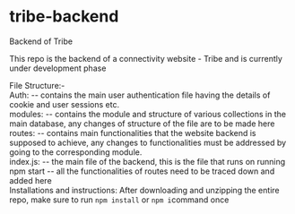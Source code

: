 # tribe-backend
Backend of Tribe

This repo is the backend of a connectivity website - Tribe and is currently under development phase

File Structure:-
<br>
Auth: 
-- contains the main user authentication file having the details of cookie and user sessions etc.
<br>
modules:
-- contains the module and structure of various collections in the main database, any changes of structure of the file are to be made here
<br>
routes:
-- contains main functionalities that the website backend is supposed to achieve, any changes to functionalities must be addressed by going to the corresponding module.
<br>
index.js:
-- the main file of the backend, this is the file that runs on running npm start
-- all the functionalities of routes need to be traced down and added here
<br>
Installations and instructions:
After downloading and unzipping the entire repo, make sure to run `npm install` or `npm i`command once
